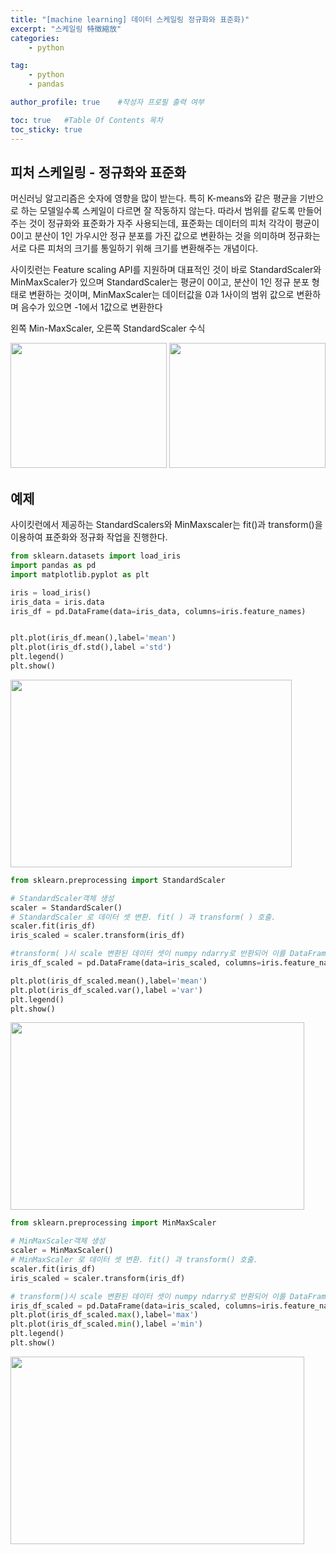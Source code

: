 ```yaml
---
title: "[machine learning] 데이터 스케일링 정규화와 표준화)"
excerpt: "스케일링 特徵縮放"
categories:
    - python

tag:
    - python
    - pandas

author_profile: true    #작성자 프로필 출력 여부

toc: true   #Table Of Contents 목차 
toc_sticky: true
---
```


## 피처 스케일링 - 정규화와 표준화

머신러닝 알고리즘은 숫자에 영향을 많이 받는다. 특히 K-means와 같은 평균을 기반으로 하는 모델일수록 스케일이 다르면 잘 작동하지 않는다. 따라서 범위를 같도록 만들어주는 것이 정규화와 표준화가 자주 사용되는데, 표준화는 데이터의 피처 각각이 평균이 0이고 분산이 1인 가우시안 정규 분포를 가진 값으로 변환하는 것을 의미하며 정규화는 서로 다른 피처의 크기를 통일하기 위해 크기를 변환해주는 개념이다.

사이킷런는 Feature scaling API를 지원하며 대표적인 것이 바로 StandardScaler와 MinMaxScaler가 있으며 StandardScaler는 평균이 0이고, 분산이 1인 정규 분포 형태로 변환하는 것이며, MinMaxScaler는 데이터값을 0과 1사이의 범위 값으로 변환하며 음수가 있으면 -1에서 1값으로 변환한다

왼쪽 Min-MaxScaler, 오른쪽 StandardScaler 수식

<img src="https://user-images.githubusercontent.com/81638919/132375744-d568f3d5-3476-4722-a665-d846579eb040.png" width="250" height="200"/> <img src="https://user-images.githubusercontent.com/81638919/132375281-4c0d020b-45b5-4389-b34a-dce75918223b.png" width="250" height="200"/>



## 예제

사이킷런에서 제공하는 StandardScalers와 MinMaxscaler는 fit()과 transform()을 이용하여 표준화와 정규화 작업을 진행한다.

```python
from sklearn.datasets import load_iris
import pandas as pd
import matplotlib.pyplot as plt

iris = load_iris()
iris_data = iris.data
iris_df = pd.DataFrame(data=iris_data, columns=iris.feature_names)


plt.plot(iris_df.mean(),label='mean')
plt.plot(iris_df.std(),label ='std')
plt.legend()
plt.show()

```
<img src="https://user-images.githubusercontent.com/81638919/132371275-e7f74ac7-cd8a-4a60-b8a9-18922602bf75.png" width="450" height="300"/>



```python
from sklearn.preprocessing import StandardScaler

# StandardScaler객체 생성
scaler = StandardScaler()
# StandardScaler 로 데이터 셋 변환. fit( ) 과 transform( ) 호출.  
scaler.fit(iris_df)
iris_scaled = scaler.transform(iris_df)

#transform( )시 scale 변환된 데이터 셋이 numpy ndarry로 반환되어 이를 DataFrame으로 변환
iris_df_scaled = pd.DataFrame(data=iris_scaled, columns=iris.feature_names)

plt.plot(iris_df_scaled.mean(),label='mean')
plt.plot(iris_df_scaled.var(),label ='var')
plt.legend()
plt.show()

```

<img src="https://user-images.githubusercontent.com/81638919/132371392-c0efdc3c-94ed-4f44-a30e-5aa01f5675a8.png" width="470" height="300"/>


```python
from sklearn.preprocessing import MinMaxScaler

# MinMaxScaler객체 생성
scaler = MinMaxScaler()
# MinMaxScaler 로 데이터 셋 변환. fit() 과 transform() 호출.  
scaler.fit(iris_df)
iris_scaled = scaler.transform(iris_df)

# transform()시 scale 변환된 데이터 셋이 numpy ndarry로 반환되어 이를 DataFrame으로 변환
iris_df_scaled = pd.DataFrame(data=iris_scaled, columns=iris.feature_names)
plt.plot(iris_df_scaled.max(),label='max')
plt.plot(iris_df_scaled.min(),label ='min')
plt.legend()
plt.show()

```
<img src="https://user-images.githubusercontent.com/81638919/132372254-f3c46d7d-f1f4-43c8-8d19-ecdb88f328ea.png" width="470" height="300"/>
